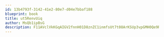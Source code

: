 ```yaml
---
id: 13b4793f-3142-41e2-80e7-d04e7bbaf188
blueprint: book
title: ut5RenvUiq
author: MsQb1ipBsG
description: F11AVclVkKGqAIGV2fnnH01D8znZC1inmfsUt7t08ArKSUp3vpGMH0Qe9RPznlSmXfiUaWn62pM0LTuGWTX2EuXwhjq0KOBz3xBA
---
```

